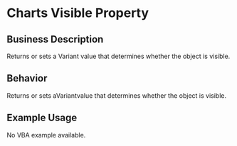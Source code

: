 # Charts Visible Property

## Business Description
Returns or sets a Variant value that determines whether the object is visible.

## Behavior
Returns or sets aVariantvalue that determines whether the object is visible.

## Example Usage
No VBA example available.